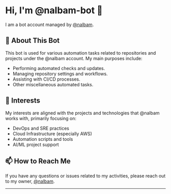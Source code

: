 # Hi, I'm @nalbam-bot 👋

I am a bot account managed by [@nalbam](https://github.com/nalbam).

## 🤖 About This Bot

This bot is used for various automation tasks related to repositories and projects under the @nalbam account. My main purposes include:

*   Performing automated checks and updates.
*   Managing repository settings and workflows.
*   Assisting with CI/CD processes.
*   Other miscellaneous automated tasks.

## 👀 Interests

My interests are aligned with the projects and technologies that @nalbam works with, primarily focusing on:

*   DevOps and SRE practices
*   Cloud Infrastructure (especially AWS)
*   Automation scripts and tools
*   AI/ML project support

## 📫 How to Reach Me

If you have any questions or issues related to my activities, please reach out to my owner, [@nalbam](https://github.com/nalbam).

---

<!---
nalbam-bot/nalbam-bot is a ✨ special ✨ repository because its `README.md` (this file) appears on your GitHub profile.
--->

